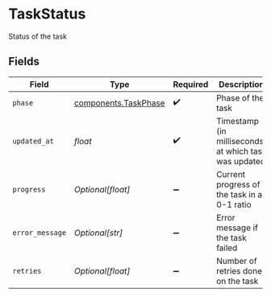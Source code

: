 # TaskStatus

Status of the task


## Fields

| Field                                                        | Type                                                         | Required                                                     | Description                                                  | Example                                                      |
| ------------------------------------------------------------ | ------------------------------------------------------------ | ------------------------------------------------------------ | ------------------------------------------------------------ | ------------------------------------------------------------ |
| `phase`                                                      | [components.TaskPhase](../../models/components/taskphase.md) | :heavy_check_mark:                                           | Phase of the task                                            | pending                                                      |
| `updated_at`                                                 | *float*                                                      | :heavy_check_mark:                                           | Timestamp (in milliseconds) at which task was updated        | 1587667174725                                                |
| `progress`                                                   | *Optional[float]*                                            | :heavy_minus_sign:                                           | Current progress of the task in a 0-1 ratio                  | 0.5                                                          |
| `error_message`                                              | *Optional[str]*                                              | :heavy_minus_sign:                                           | Error message if the task failed                             | Failed to upload file                                        |
| `retries`                                                    | *Optional[float]*                                            | :heavy_minus_sign:                                           | Number of retries done on the task                           | 3                                                            |